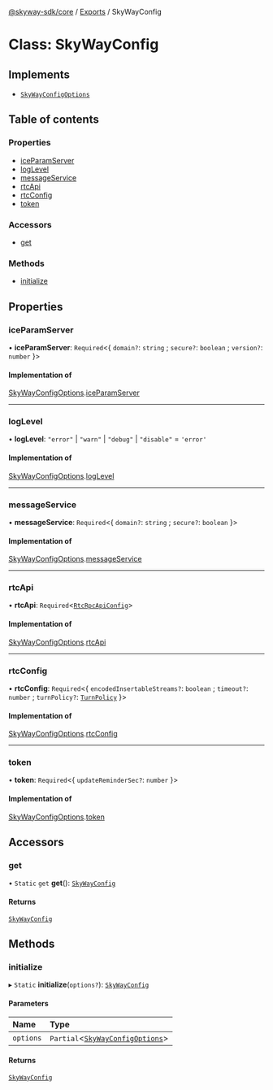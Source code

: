 [@skyway-sdk/core](../README.md) / [Exports](../modules.md) / SkyWayConfig

# Class: SkyWayConfig

## Implements

- [`SkyWayConfigOptions`](../interfaces/SkyWayConfigOptions.md)

## Table of contents

### Properties

- [iceParamServer](SkyWayConfig.md#iceparamserver)
- [logLevel](SkyWayConfig.md#loglevel)
- [messageService](SkyWayConfig.md#messageservice)
- [rtcApi](SkyWayConfig.md#rtcapi)
- [rtcConfig](SkyWayConfig.md#rtcconfig)
- [token](SkyWayConfig.md#token)

### Accessors

- [get](SkyWayConfig.md#get)

### Methods

- [initialize](SkyWayConfig.md#initialize)

## Properties

### iceParamServer

• **iceParamServer**: `Required`<{ `domain?`: `string` ; `secure?`: `boolean` ; `version?`: `number`  }\>

#### Implementation of

[SkyWayConfigOptions](../interfaces/SkyWayConfigOptions.md).[iceParamServer](../interfaces/SkyWayConfigOptions.md#iceparamserver)

___

### logLevel

• **logLevel**: ``"error"`` \| ``"warn"`` \| ``"debug"`` \| ``"disable"`` = `'error'`

#### Implementation of

[SkyWayConfigOptions](../interfaces/SkyWayConfigOptions.md).[logLevel](../interfaces/SkyWayConfigOptions.md#loglevel)

___

### messageService

• **messageService**: `Required`<{ `domain?`: `string` ; `secure?`: `boolean`  }\>

#### Implementation of

[SkyWayConfigOptions](../interfaces/SkyWayConfigOptions.md).[messageService](../interfaces/SkyWayConfigOptions.md#messageservice)

___

### rtcApi

• **rtcApi**: `Required`<[`RtcRpcApiConfig`](../interfaces/RtcRpcApiConfig.md)\>

#### Implementation of

[SkyWayConfigOptions](../interfaces/SkyWayConfigOptions.md).[rtcApi](../interfaces/SkyWayConfigOptions.md#rtcapi)

___

### rtcConfig

• **rtcConfig**: `Required`<{ `encodedInsertableStreams?`: `boolean` ; `timeout?`: `number` ; `turnPolicy?`: [`TurnPolicy`](../modules.md#turnpolicy)  }\>

#### Implementation of

[SkyWayConfigOptions](../interfaces/SkyWayConfigOptions.md).[rtcConfig](../interfaces/SkyWayConfigOptions.md#rtcconfig)

___

### token

• **token**: `Required`<{ `updateReminderSec?`: `number`  }\>

#### Implementation of

[SkyWayConfigOptions](../interfaces/SkyWayConfigOptions.md).[token](../interfaces/SkyWayConfigOptions.md#token)

## Accessors

### get

• `Static` `get` **get**(): [`SkyWayConfig`](SkyWayConfig.md)

#### Returns

[`SkyWayConfig`](SkyWayConfig.md)

## Methods

### initialize

▸ `Static` **initialize**(`options?`): [`SkyWayConfig`](SkyWayConfig.md)

#### Parameters

| Name | Type |
| :------ | :------ |
| `options` | `Partial`<[`SkyWayConfigOptions`](../interfaces/SkyWayConfigOptions.md)\> |

#### Returns

[`SkyWayConfig`](SkyWayConfig.md)
